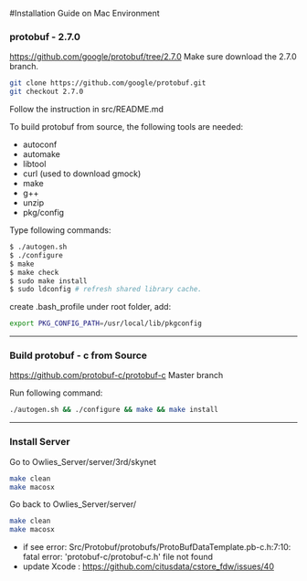 #Installation Guide on Mac Environment

### protobuf - 2.7.0
https://github.com/google/protobuf/tree/2.7.0
Make sure download the 2.7.0 branch.
``` bash
git clone https://github.com/google/protobuf.git
git checkout 2.7.0
```

Follow the instruction in src/README.md

To build protobuf from source, the following tools are needed:

  * autoconf
  * automake
  * libtool
  * curl (used to download gmock)
  * make
  * g++
  * unzip
  * pkg/config

Type following commands:
``` bash
$ ./autogen.sh
$ ./configure
$ make
$ make check
$ sudo make install
$ sudo ldconfig # refresh shared library cache.
```

create .bash_profile under root folder, add:
``` bash
export PKG_CONFIG_PATH=/usr/local/lib/pkgconfig
```
<hr>

### Build protobuf - c from Source
https://github.com/protobuf-c/protobuf-c
Master branch

Run following command:
``` bash
./autogen.sh && ./configure && make && make install
```

<hr>

### Install Server
Go to Owlies_Server/server/3rd/skynet
``` bash
make clean
make macosx
```

Go back to Owlies_Server/server/
``` bash
make clean
make macosx
```

* if see error: 
   Src/Protobuf/protobufs/ProtoBufDataTemplate.pb-c.h:7:10: fatal error: 
      'protobuf-c/protobuf-c.h' file not found
* update Xcode : https://github.com/citusdata/cstore_fdw/issues/40

